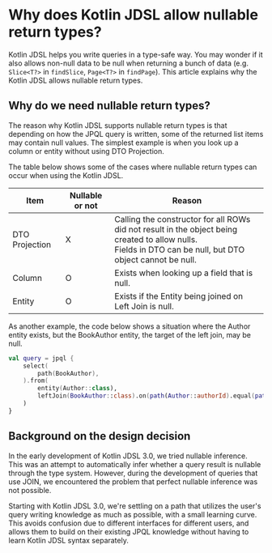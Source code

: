 # Why does Kotlin JDSL allow nullable return types?

Kotlin JDSL helps you write queries in a type-safe way.
You may wonder if it also allows non-null data to be null when returning a bunch of data (e.g. `Slice<T?>` in `findSlice`, `Page<T?>` in `findPage`).
This article explains why the Kotlin JDSL allows nullable return types.

## Why do we need nullable return types?

The reason why Kotlin JDSL supports nullable return types is that depending on how the JPQL query is written, some of the returned list items may contain null values.
The simplest example is when you look up a column or entity without using DTO Projection.

The table below shows some of the cases where nullable return types can occur when using the Kotlin JDSL.

| Item           | Nullable or not | Reason                                                                                                                                                        |
|----------------|-----------------|---------------------------------------------------------------------------------------------------------------------------------------------------------------|
| DTO Projection | X               | Calling the constructor for all ROWs did not result in the object being created to allow nulls.<br/>Fields in DTO can be null, but DTO object cannot be null. |
| Column         | O               | Exists when looking up a field that is null.                                                                                                                  |
| Entity         | O               | Exists if the Entity being joined on Left Join is null.                                                                                                       |

As another example, the code below shows a situation where the Author entity exists, but the BookAuthor entity, the target of the left join, may be null.

```kotlin
val query = jpql {
    select(
        path(BookAuthor),
    ).from(
        entity(Author::class),
        leftJoin(BookAuthor::class).on(path(Author::authorId).equal(path(BookAuthor::authorId)))
    )
}
```

## Background on the design decision

In the early development of Kotlin JDSL 3.0, we tried nullable inference.
This was an attempt to automatically infer whether a query result is nullable through the type system.
However, during the development of queries that use JOIN, we encountered the problem that perfect nullable inference was not possible.

Starting with Kotlin JDSL 3.0, we're settling on a path that utilizes the user's query writing knowledge as much as possible, with a small learning curve.
This avoids confusion due to different interfaces for different users, and allows them to build on their existing JPQL knowledge without having to learn Kotlin JDSL syntax separately.
